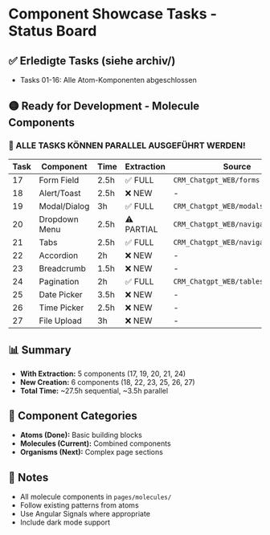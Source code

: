 # Component Showcase Tasks - Status Board

## ✅ Erledigte Tasks (siehe archiv/)
- Tasks 01-16: Alle Atom-Komponenten abgeschlossen

## 🟡 Ready for Development - Molecule Components

### 🚀 ALLE TASKS KÖNNEN PARALLEL AUSGEFÜHRT WERDEN!

| Task | Component | Time | Extraction | Source |
|------|-----------|------|-----------|--------|
| 17 | Form Field | 2.5h | ✅ FULL | `CRM_Chatgpt_WEB/forms` |
| 18 | Alert/Toast | 2.5h | ❌ NEW | - |
| 19 | Modal/Dialog | 3h | ✅ FULL | `CRM_Chatgpt_WEB/modals` |
| 20 | Dropdown Menu | 2.5h | ⚠️ PARTIAL | `CRM_Chatgpt_WEB/navigation` |
| 21 | Tabs | 2.5h | ✅ FULL | `CRM_Chatgpt_WEB/navigation/tabs` |
| 22 | Accordion | 2h | ❌ NEW | - |
| 23 | Breadcrumb | 1.5h | ❌ NEW | - |
| 24 | Pagination | 2h | ✅ FULL | `CRM_Chatgpt_WEB/tables` |
| 25 | Date Picker | 3.5h | ❌ NEW | - |
| 26 | Time Picker | 2.5h | ❌ NEW | - |
| 27 | File Upload | 3h | ❌ NEW | - |

## 📊 Summary
- **With Extraction:** 5 components (17, 19, 20, 21, 24)
- **New Creation:** 6 components (18, 22, 23, 25, 26, 27)
- **Total Time:** ~27.5h sequential, ~3.5h parallel

## 🎯 Component Categories
- **Atoms (Done):** Basic building blocks
- **Molecules (Current):** Combined components
- **Organisms (Next):** Complex page sections

## 📝 Notes
- All molecule components in `pages/molecules/`
- Follow existing patterns from atoms
- Use Angular Signals where appropriate
- Include dark mode support

